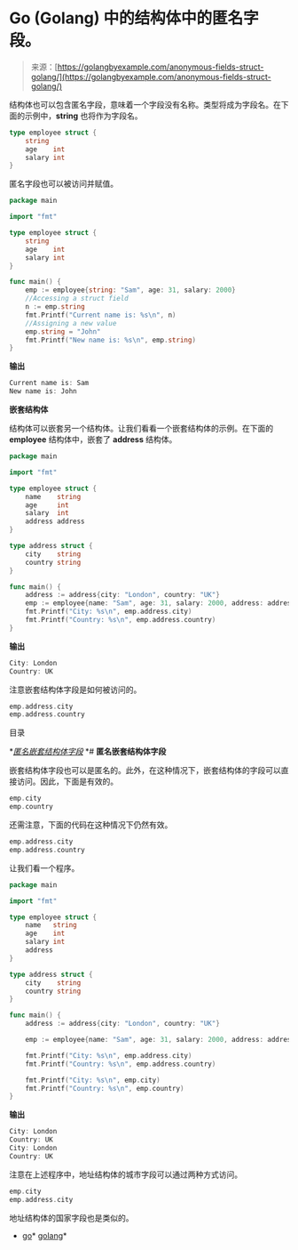 <!--yml

分类：未分类

日期：2024-10-13 06:19:55

-->

# Go (Golang) 中的结构体中的匿名字段。

> 来源：[https://golangbyexample.com/anonymous-fields-struct-golang/](https://golangbyexample.com/anonymous-fields-struct-golang/)

结构体也可以包含匿名字段，意味着一个字段没有名称。类型将成为字段名。在下面的示例中，**string** 也将作为字段名。

```go
type employee struct {
    string
    age    int
    salary int
}
```

匿名字段也可以被访问并赋值。

```go
package main

import "fmt"

type employee struct {
    string
    age    int
    salary int
}

func main() {
    emp := employee{string: "Sam", age: 31, salary: 2000}
    //Accessing a struct field
    n := emp.string
    fmt.Printf("Current name is: %s\n", n)
    //Assigning a new value
    emp.string = "John"
    fmt.Printf("New name is: %s\n", emp.string)
}
```

**输出**

```go
Current name is: Sam
New name is: John
```

**嵌套结构体**

结构体可以嵌套另一个结构体。让我们看看一个嵌套结构体的示例。在下面的 **employee** 结构体中，嵌套了 **address** 结构体。

```go
package main

import "fmt"

type employee struct {
    name    string
    age     int
    salary  int
    address address
}

type address struct {
    city    string
    country string
}

func main() {
    address := address{city: "London", country: "UK"}
    emp := employee{name: "Sam", age: 31, salary: 2000, address: address}
    fmt.Printf("City: %s\n", emp.address.city)
    fmt.Printf("Country: %s\n", emp.address.country)
}
```

**输出**

```go
City: London
Country: UK
```

注意嵌套结构体字段是如何被访问的。

```go
emp.address.city
emp.address.country
```

目录

**[匿名嵌套结构体字段](#Anonymous_nested_struct_fields "Anonymous nested struct fields")*  *# **匿名嵌套结构体字段**

嵌套结构体字段也可以是匿名的。此外，在这种情况下，嵌套结构体的字段可以直接访问。因此，下面是有效的。

```go
emp.city
emp.country
```

还需注意，下面的代码在这种情况下仍然有效。

```go
emp.address.city
emp.address.country
```

让我们看一个程序。

```go
package main

import "fmt"

type employee struct {
	name   string
	age    int
	salary int
	address
}

type address struct {
	city    string
	country string
}

func main() {
	address := address{city: "London", country: "UK"}

	emp := employee{name: "Sam", age: 31, salary: 2000, address: address}

	fmt.Printf("City: %s\n", emp.address.city)
	fmt.Printf("Country: %s\n", emp.address.country)

	fmt.Printf("City: %s\n", emp.city)
	fmt.Printf("Country: %s\n", emp.country)
}
```

**输出**

```go
City: London
Country: UK
City: London
Country: UK
```

注意在上述程序中，地址结构体的城市字段可以通过两种方式访问。

```go
emp.city
emp.address.city
```

地址结构体的国家字段也是类似的。

+   [go](https://golangbyexample.com/tag/go/)*   [golang](https://golangbyexample.com/tag/golang/)*
